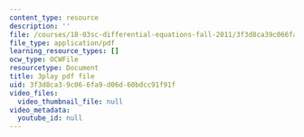 ```yaml
---
content_type: resource
description: ''
file: /courses/18-03sc-differential-equations-fall-2011/3f3d8ca39c066fa9d06d60bdcc91f91f_4gJLEYc3p5w.pdf
file_type: application/pdf
learning_resource_types: []
ocw_type: OCWFile
resourcetype: Document
title: 3play pdf file
uid: 3f3d8ca3-9c06-6fa9-d06d-60bdcc91f91f
video_files:
  video_thumbnail_file: null
video_metadata:
  youtube_id: null
---
```


